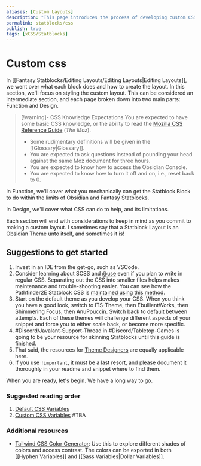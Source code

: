 ```yaml
---
aliases: [Custom Layouts]
description: "This page introduces the process of developing custom CSS for Fantasy Statblocks."
permalink: statblocks/css
publish: true
tags: [xCSS/Statblocks]
---
```


# Custom css

In [[Fantasy Statblocks/Editing Layouts/Editing Layouts|Editing Layouts]], we went over what each block does and how to create the layout. In this section, we'll focus on styling the custom layout. This can be considered an intermediate section, and each page broken down into two main parts: Function and Design. 

>[!warning]- CSS Knowledge Expectations
> You are expected to have some basic CSS knowledge, or the ability to read the [Mozilla CSS Reference Guide](https://developer.mozilla.org/en-US/docs/Web/CSS/Reference) (*The Moz*). 
> 
> - Some rudimentary definitions will be given in the [[Glossary|Glossary]].
> - You are expected to ask questions instead of pounding your head against the same Moz document for three hours.
> - You are expected to know how to access the Obsidian Console.
> - You are expected to know how to turn it off and on, i.e., reset back to 0. 

In Function, we'll cover what you mechanically can get the Statblock Block to do within the limits of Obsidian and Fantasy Statblocks. 

In Design, we'll cover what CSS can do to help, and its limitations.

Each section will end with considerations to keep in mind as you commit to making a custom layout. I sometimes say that a Statblock Layout is an Obsidian Theme unto itself, and sometimes it is!

## Suggestions to get started

1) Invest in an IDE from the get-go, such as VSCode.
2) Consider learning about SCSS and [@use](https://sass-lang.com/documentation/at-rules/use) even if you plan to write in regular CSS. Separating out the CSS into smaller files helps makes maintenance and trouble-shooting easier. You can see how the Pathfinder2E Statblock CSS is [maintained using this method](https://github.com/mProjectsCode/obsidian-pathfinder2e-statblocks/tree/master/src/scss).
3) Start on the default theme as you develop your CSS. When you think you have a good look, switch to ITS-Theme, then EbullientWorks, then Shimmering Focus, then AnuPpuccin. Switch back to default between attempts. Each of these themes will challenge different aspects of your snippet and force you to either scale back, or become more specific. 
4) #Discord/Javalant-Support-Thread in #Discord/Tabletop-Games is going to be your resource for skinning Statblocks until this guide is finished.
5) That said, the resources for [Theme Designers](https://publish.obsidian.md/hub/04+-+Guides%2C+Workflows%2C+%26+Courses/for+Theme+Designers) are equally applicable here. 
6) If you use `!important`, it must be a last resort, and please document it thoroughly in your readme and snippet where to find them.

When you are ready, let's begin. We have a long way to go.

### Suggested reading order

1. [Default CSS Variables](Fantasy%20Statblocks/Custom%20CSS/Default%20CSS%20Variables.md)
2. [Custom CSS Variables](Fantasy%20Statblocks/Custom%20CSS/Custom%20CSS%20Variables.md)
#TBA

### Additional resources

- [Tailwind CSS Color Generator](https://uicolors.app/create): Use this to explore different shades of colors and access contrast. The colors can be exported in both [[Hyphen Variables]] and [[Sass Variables|Dollar Variables]].

